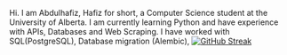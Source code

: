 Hi. I am Abdulhafiz, Hafiz for short, a Computer Science student at the University of Alberta. 
I am currently learning Python and have experience with APIs, Databases and Web Scraping.
I have worked with SQL(PostgreSQL), Database migration (Alembic), 
[![GitHub Streak](https://github-readme-streak-stats.herokuapp.com?user=Haaffiiizzz&theme=highcontrast&hide_border=true)](https://git.io/streak-stats)
